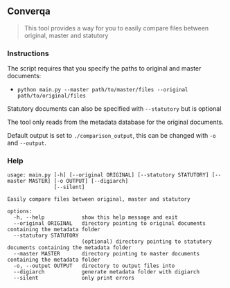 ## Converqa

> This tool provides a way for you to easily compare files between original, master and statutory

### Instructions

The script requires that you specify the paths to original and master documents:

- `python main.py --master path/to/master/files --original path/to/original/files`

Statutory documents can also be specified with `--statutory` but is optional

The tool only reads from the metadata database for the original documents.

Default output is set to `./comparison_output`, this can be changed with `-o` and `--output`.

### Help

```
usage: main.py [-h] [--original ORIGINAL] [--statutory STATUTORY] [--master MASTER] [-o OUTPUT] [--digiarch]
               [--silent]

Easily compare files between original, master and statutory

options:
  -h, --help            show this help message and exit
  --original ORIGINAL   directory pointing to original documents containing the metadata folder
  --statutory STATUTORY
                        (optional) directory pointing to statutory documents containing the metadata folder
  --master MASTER       directory pointing to master documents containing the metadata folder
  -o, --output OUTPUT   directory to output files into
  --digiarch            generate metadata folder with digiarch
  --silent              only print errors
```

